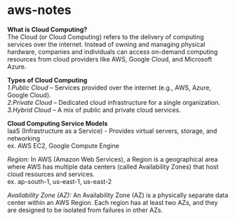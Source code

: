 # aws-notes

**What is Cloud Computing?** <br>
The Cloud (or Cloud Computing) refers to the delivery of computing services over the internet. Instead of owning and managing physical hardware, companies and individuals can access on-demand computing resources from cloud providers like AWS, Google Cloud, and Microsoft Azure.

**Types of Cloud Computing** <br>
*1.Public Cloud* – Services provided over the internet (e.g., AWS, Azure, Google Cloud). <br>
*2.Private Cloud* – Dedicated cloud infrastructure for a single organization. <br>
*3.Hybrid Cloud* – A mix of public and private cloud services. <br>

**Cloud Computing Service Models** <br>
IaaS (Infrastructure as a Service) - Provides virtual servers, storage, and networking <br>
                                     ex. AWS EC2, Google Compute Engine <br>

*Region:* In AWS (Amazon Web Services), a Region is a geographical area where AWS has multiple data centers (called Availability Zones) that host cloud resources and services. <br>
ex. ap-south-1, us-east-1, us-east-2 <br>

*Availability Zone (AZ):* An Availability Zone (AZ) is a physically separate data center within an AWS Region. Each region has at least two AZs, and they are designed to be isolated from failures in other AZs. <br>



